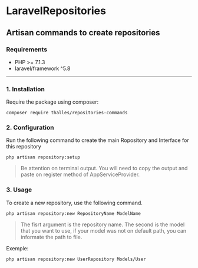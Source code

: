 # LaravelRepositories
## Artisan commands to create repositories

### **Requirements**
- PHP >= 7.1.3
- laravel/framework ^5.8

---

### **1. Installation**
Require the package using composer:

```
composer require thalles/repositories-commands
```

### **2. Configuration**

Run the following command to create the main Ropository and Interface for this repository

```
php artisan repository:setup
```

> Be attention on terminal output. You will need to copy the output and paste on register method of AppServiceProvider.


### **3. Usage**

To create a new repository, use the following command.

```
php artisan repository:new RepositoryName ModelName
```

> The fisrt argument is the repository name. The second is the model that you want to use, if your model was not on default path, you can informate the path to file.

Exemple:

```
php artisan repository:new UserRepository Models/User
```
